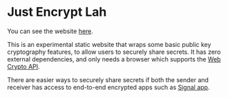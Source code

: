 # Just Encrypt Lah

You can see the website [here](https://justencrypt.github.io/).

This is an experimental static website that wraps some basic public key cryptography features, to allow users to securely share secrets. It has zero external dependencies, and only needs a browser which supports the [Web Crypto API](https://developer.mozilla.org/en-US/docs/Web/API/Web_Crypto_API#Browser_compatibility).

There are easier ways to securely share secrets if both the sender and receiver has access to end-to-end encrypted apps such as [Signal app](https://signal.org).
